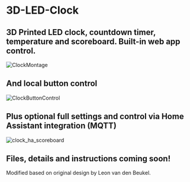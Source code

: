 # 3D-LED-Clock

## 3D Printed LED clock, countdown timer, temperature and scoreboard. Built-in web app control.
![ClockMontage](https://user-images.githubusercontent.com/55962781/107840178-8fc08d80-6d7e-11eb-80a8-227c2215a7ed.jpg)

## And local button control
![ClockButtonControl](https://user-images.githubusercontent.com/55962781/107840356-08741980-6d80-11eb-9303-f6c1c6bdb5d9.jpg)

## Plus optional full settings and control via Home Assistant integration (MQTT)
![clock_ha_scoreboard](https://user-images.githubusercontent.com/55962781/107840499-30b04800-6d81-11eb-8b5c-2a2fe1410438.jpg)

## Files, details and instructions coming soon!

Modified based on original design by Leon van den Beukel.
